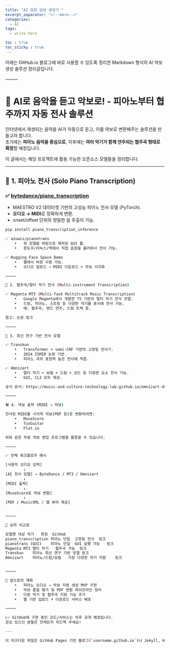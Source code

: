 ```yaml
---
title: "AI 음원 압보 생성기 "
excerpt_separator: "<!--more-->"
categories:
  - AI
tags:
  - write here

toc : true
toc_sticky : true
---
```


아래는 GitHub.io 블로그에 바로 사용할 수 있도록 정리한 Markdown 형식의 AI 악보 생성 솔루션 정리글입니다.

⸻


# 🎼 AI로 음악을 듣고 악보로! - 피아노부터 협주까지 자동 전사 솔루션

인터넷에서 재생되는 음악을 AI가 자동으로 듣고, 이를 악보로 변환해주는 솔루션을 만들고자 합니다.  
초기에는 **피아노 음악을 중심으로**, 이후에는 **여러 악기가 함께 연주되는 협주곡 형태로 확장**할 예정입니다.

이 글에서는 해당 프로젝트에 활용 가능한 오픈소스 모델들을 정리합니다.

---

## 🎹 1. 피아노 전사 (Solo Piano Transcription)

### ✅ [bytedance/piano_transcription](https://github.com/bytedance/piano_transcription)
- MAESTRO V2 데이터셋 기반의 고성능 피아노 전사 모델 (PyTorch).
- **오디오 → MIDI**로 정확하게 변환.
- onset/offset 단위의 정밀한 음 추출이 가능.

```bash
pip install piano_transcription_inference

✅ azuwis/pianotrans
	•	위 모델을 바탕으로 제작된 GUI 툴.
	•	윈도우/리눅스/맥에서 직접 음원을 불러와서 전사 가능.

✅ Hugging Face Space Demo
	•	웹에서 바로 사용 가능.
	•	오디오 업로드 → MIDI 다운로드 + 악보 시각화

⸻

🎼 2. 협주곡/멀티 악기 전사 (Multi-instrument Transcription)

✅ Magenta MT3 (Multi-Task Multitrack Music Transcription)
	•	Google Magenta에서 개발한 T5 기반의 멀티 악기 전사 모델.
	•	드럼, 피아노, 스트링 등 다양한 악기를 동시에 전사 가능.
	•	예: 협주곡, 밴드 연주, 드럼 트랙 등.

참고: 논문 링크

⸻

🧠 3. 최신 연구 기반 전사 모델

✅ Transkun
	•	Transformer + semi-CRF 기반의 고정밀 전사기.
	•	2024 ISMIR 논문 기반.
	•	피아노 곡의 표현력 높은 전사에 적합.

✅ Omnizart
	•	멀티 악기 + 보컬 + 드럼 + 코드 등 다양한 요소 전사 가능.
	•	GUI, CLI 모두 제공.

공식 문서: https://music-and-culture-technology-lab.github.io/omnizart-doc

⸻

🛠️ 4. 악보 출력 (MIDI → 악보)

전사된 MIDI를 시각적 악보(PDF 등)로 변환하려면:
	•	MuseScore
	•	TuxGuitar
	•	Flat.io

위와 같은 무료 악보 편집 프로그램을 활용할 수 있습니다.

⸻

✅ 전체 워크플로우 예시

[사용자 오디오 입력]
        ↓
[AI 전사 모델] → ByteDance / MT3 / Omnizart
        ↓
[MIDI 출력]
        ↓
[MuseScore로 악보 변환]
        ↓
[PDF / MusicXML / 웹 뷰어 제공]


⸻

📌 요약 비교표

모델명	대상 악기	특징	GitHub
piano_transcription	피아노 단일	고정밀 전사	링크
pianotrans (GUI)	피아노 단일	GUI 실행 가능	링크
Magenta MT3	멀티 악기	협주곡 가능	링크
Transkun	피아노	최신 연구 기반 모델	링크
Omnizart	피아노/드럼/보컬	가장 다양한 악기 지원	링크


⸻

🎯 앞으로의 계획
	•	피아노 오디오 → 악보 자동 생성 MVP 구현
	•	악보 품질 평가 및 PDF 변환 파이프라인 정리
	•	다중 악기 및 협주곡 지원 기능 추가
	•	웹 기반 업로드 + 다운로드 서비스 배포

⸻

👉 GitHub에 구현 중인 코드/서비스는 차후 공개 예정입니다.
관심 있으신 분들은 언제든지 피드백 주세요!

---

이 마크다운 파일은 GitHub Pages 기반 블로그(`username.github.io`)나 Jekyll, Hugo 등 마크다운 기반 정적 블로그에 바로 사용 가능합니다. 필요하시면 HTML 스타일 포함 버전도 따로 만들어드릴 수 있어요.
